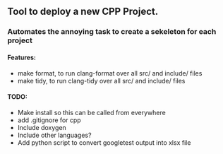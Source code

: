 ## Tool to deploy a new CPP Project.

### Automates the annoying task to create a sekeleton for each project

#### Features:

- make format, to run clang-format over all src/ and include/ files
- make tidy, to run clang-tidy over all src/ and include/ files

#### TODO: 

- Make install so this can be called from everywhere
- add .gitignore for cpp
- Include doxygen
- Include other languages?
- Add python script to convert googletest output into xlsx file
